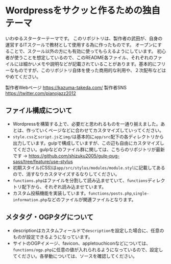 # Wordpressをサクッと作るための独自テーマ
いわゆるスターターテーマです。
このリポジトリは、製作者の武田が、自身の運営するITスクールで教材として使用する為に作ったものです。 オープンにすることで、スクール以外の方にも有効に使ってもらえるようにしています。
初心者が使うことを想定しているので、このREADME各ファイル、それぞれのファイルには細かいメモや説明などが記載されていることがあります。基本的にフリーなものですが、このリポジトリ自体を使った商用的な利用や、２次配布などはやめてください。

製作者Webページ https://kazuma-takeda.com/
製作者SNS https://twitter.com/pianojazz2012

## ファイル構成について
- Wordpressを構築する上で、必要だと思われるものを一通り揃えました。あとは、作っていくページなどに合わせてカスタマイズしていってください。
- `style.css`と`script.js`と`img/`は基本的に`app/src`配下の各ディレクトリから出力しています。gulpで構成していますが、この辺も自由にカスタマイズしてください。gulpなどのファイル群に関しては、こちらのリポジトリが最新です → https://github.com/shizuku2005/gulp-pug-sass/tree/feature/use-stylus
- 初期スタイル(CSS)は`app/src/stylus/modules/module.styl`に記載してあるので、消すなりカスタマイズするなりしてください。
- `functions.php`はファイルを分割して読み込ませていて、`functions`ディレクトリ配下から、それぞれ読み込ませています。
- カスタム投稿機能を実装しています。`functions/posts.php`,`single-information.php`などのファイルが関連ファイルとなります。

## メタタグ・OGPタグについて
- descriptionはカスタムフィールドで`description`を設定した場合に、任意のものが設定できるようになっています。
- サイトのOGPイメージ、favicon、appletouchiconなどについては、`functions/ogp.php`に任意の値が入れられるようになっているので、設定してください。各挙動については、ソースを確認してください。

